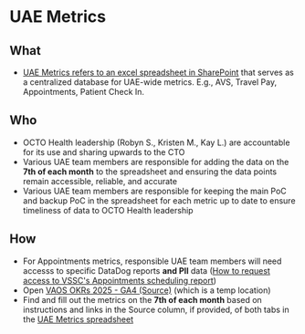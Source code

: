 # UAE Metrics

## What 
- [UAE Metrics refers to an excel spreadsheet in SharePoint](https://dvagov.sharepoint.com/:x:/r/sites/HealthApartment/Shared%20Documents/Appointments/Analytics/UAE%20metrics.xlsx?d=wc95ca18bba4a4913ba210545e72d2cc9&csf=1&web=1&e=40r3WI) that serves as a centralized database for UAE-wide metrics. E.g., AVS, Travel Pay, Appointments, Patient Check In. 

## Who 
- OCTO Health leadership (Robyn S., Kristen M., Kay L.) are accountable for its use and sharing upwards to the CTO
- Various UAE team members are responsible for adding the data on the **7th of each month** to the spreadsheet and ensuring the data points remain accessible, reliable, and accurate
- Various UAE team members are responsible for keeping the main PoC and backup PoC in the spreadsheet for each metric up to date to ensure timeliness of data to OCTO Health leadership

## How

- For Appointments metrics, responsible UAE team members will need accesss to specific DataDog reports **and PII** data ([How to request access to VSSC's Appointments scheduling report](/products/health-care/appointments/va-online-scheduling/analytics/requesting-access-to-vssc-vaos-report.md))
- Open [VAOS OKRs 2025 - GA4 (Source)](https://lookerstudio.google.com/s/qXJSaTU9eOQ) (which is a temp location)
- Find and fill out the metrics on the **7th of each month** based on instructions and links in the Source column, if provided, of both tabs in the [UAE Metrics spreadsheet](https://dvagov.sharepoint.com/:x:/r/sites/HealthApartment/Shared%20Documents/Appointments/Analytics/UAE%20metrics.xlsx?d=wc95ca18bba4a4913ba210545e72d2cc9&csf=1&web=1&e=40r3WI)
